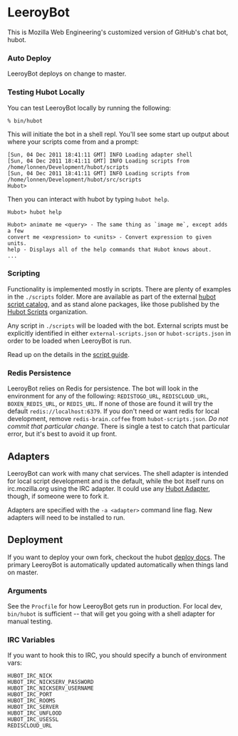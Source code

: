 # LeeroyBot

This is Mozilla Web Engineering's customized version of GitHub's chat bot, hubot.


### Auto Deploy

LeeroyBot deploys on change to master.


### Testing Hubot Locally

You can test LeeroyBot locally by running the following:

    % bin/hubot

This will initiate the bot in a shell repl. You'll see some start up output
about where your scripts come from and a prompt:

    [Sun, 04 Dec 2011 18:41:11 GMT] INFO Loading adapter shell
    [Sun, 04 Dec 2011 18:41:11 GMT] INFO Loading scripts from /home/lonnen/Development/hubot/scripts
    [Sun, 04 Dec 2011 18:41:11 GMT] INFO Loading scripts from /home/lonnen/Development/hubot/src/scripts
    Hubot>

Then you can interact with hubot by typing `hubot help`.

    Hubot> hubot help

    Hubot> animate me <query> - The same thing as `image me`, except adds a few
    convert me <expression> to <units> - Convert expression to given units.
    help - Displays all of the help commands that Hubot knows about.
    ...


### Scripting

Functionality is implemented mostly in scripts. There are plenty of examples in
the `./scripts` folder. More are available as part of the external
[hubot script catalog][hubot-script-catalog], and as stand alone packages,
like those published by the [Hubot Scripts][hubot-scripts] organization.

Any script in `./scripts` will be loaded with the bot. External scripts must be
explicitly identified in either `external-scripts.json` or `hubot-scripts.json`
in order to be loaded when LeeroyBot is run.

Read up on the details in the [script guide][script-guide].

[hubot-script-catalog]: http://hubot-script-catalog.herokuapp.com/
[hubot-scripts]: https://github.com/hubot-scripts
[script-guide]: https://github.com/github/hubot/blob/master/docs/scripting.md


### Redis Persistence

LeeroyBot relies on Redis for persistence. The bot will look in the environment
for any of the following: `REDISTOGO_URL`, `REDISCLOUD_URL`, `BOXEN_REDIS_URL`,
or `REDIS_URL`. If none of those are found it will try the default
`redis://localhost:6379`. If you don't need or want redis for local development,
remove `redis-brain.coffee` from `hubot-scripts.json`. *Do not commit that
particular change*. There is single a test to catch that particular error, but
it's best to avoid it up front.


## Adapters

LeeroyBot can work with many chat services. The shell adapter is intended for
local script development and is the default, while the bot itself runs on
irc.mozilla.org using the IRC adapter. It could use any
[Hubot Adapter][hubot-adapters], though, if someone were to fork it.

Adapters are specified with the `-a <adapter>` command line flag. New adapters
will need to be installed to run.

[hubot-adapters]: https://github.com/github/hubot/blob/master/docs/adapters.md


## Deployment

If you want to deploy your own fork, checkout the hubot [deploy docs][deploy].
The primary LeeroyBot is automatically updated automatically when things land on
master.

[deploy]: https://github.com/github/hubot/blob/master/docs/README.md#deploying


### Arguments

See the `Procfile` for how LeeroyBot gets run in production. For local dev,
`bin/hubot` is sufficient -- that will get you going with a shell adapter for
manual testing.


### IRC Variables

If you want to hook this to IRC, you should specify a bunch of environment vars:

    HUBOT_IRC_NICK
    HUBOT_IRC_NICKSERV_PASSWORD
    HUBOT_IRC_NICKSERV_USERNAME
    HUBOT_IRC_PORT
    HUBOT_IRC_ROOMS
    HUBOT_IRC_SERVER
    HUBOT_IRC_UNFLOOD
    HUBOT_IRC_USESSL
    REDISCLOUD_URL
